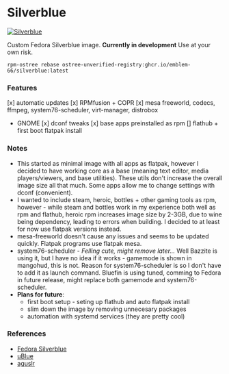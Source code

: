 # Silverblue

[![Silverblue](https://github.com/Emblem-66/Fedora-OSTree-Images/actions/workflows/build.yml/badge.svg)](https://github.com/Emblem-66/Fedora-OSTree-Images/actions/workflows/build.yml)

Custom Fedora Silverblue image. **Currently in development** Use at your own risk.

``` shell
rpm-ostree rebase ostree-unverified-registry:ghcr.io/emblem-66/silverblue:latest
```

### Features
[x] automatic updates
[x] RPMfusion + COPR
[x] mesa freeworld, codecs, ffmpeg, system76-scheduler, virt-manager, distrobox
- GNOME
  [x] dconf tweaks
  [x] base apps preinstalled as rpm
[] flathub + first boot flatpak install

### Notes
- This started as minimal image with all apps as flatpak, however I decided to have working core as a base (meaning text editor, media players/viewers, and base utilities). These utils don't increase the overall image size all that much. Some apps allow me to change settings with dconf (convenient).
- I wanted to include steam, heroic, bottles + other gaming tools as rpm, however - while steam and bottles work in my experience both well as rpm and flathub, heroic rpm increases image size by 2-3GB, due to wine being dependency, leading to errors when building. I decided to at least for now use flatpak versions instead.
- mesa-freeworld doesn't cause any issues and seems to be updated quickly. Flatpak programs use flatpak mesa.
- system76-scheduler - *Felling cute, might remove later...* Well Bazzite is using it, but I have no idea if it works - gamemode is shown in mangohud, this is not. Reason for system76-scheduler is so I don't have to add it as launch command. Bluefin is using tuned, comming to Fedora in future release, might replace both gamemode and system76-scheduler.
- **Plans for future**:
  - first boot setup - seting up flathub and auto flatpak install
  - slim down the image by removing unnecesary packages
  - automation with systemd services (they are pretty cool)

### References
- [Fedora Silverblue](https://fedoraproject.org/silverblue)
- [uBlue](https://github.com/ublue-os)
- [aguslr](https://github.com/aguslr)
